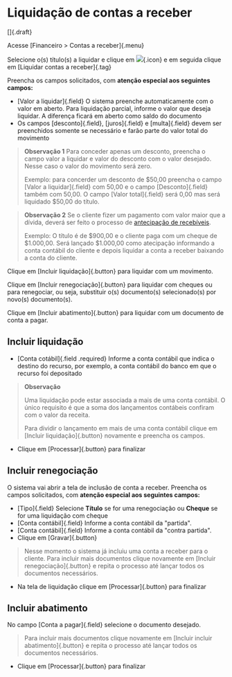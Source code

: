 # Liquidação de contas a receber

[]{.draft}

Acesse [Financeiro > Contas a receber]{.menu}

Selecione o(s) título(s) a liquidar e clique em ![](https://static.zenerp.app.br/icons/action-forward.svg){.icon} e em seguida clique em [Liquidar contas a receber]{.tag}

Preencha os campos solicitados, com **atenção especial aos seguintes campos:**
* [Valor a liquidar]{.field} O sistema preenche automaticamente com o valor em aberto. Para liquidação parcial, informe o valor que deseja liquidar. A diferença ficará em aberto como saldo do documento
* Os campos [desconto]{.field}, [juros]{.field} e [multa]{.field} devem ser preenchidos somente se necessário e farão parte do valor total do movimento

> **Observação 1**
>Para conceder apenas um desconto, preencha o campo valor a liquidar e valor do desconto com o valor desejado. Nesse caso o valor do movimento será zero.
>
> Exemplo: para concerder um desconto de $50,00 preencha o campo [Valor a liquidar]{.field} com 50,00 e o campo [Desconto]{.field} também com 50,00. O campo [Valor total]{.field} será 0,00 mas será liquidado $50,00 do título.

> **Observação 2**
> Se o cliente fizer um pagamento com valor maior que a dívida, deverá ser feito o processo de [antecipação de recebíveis](receivableAnticipation).
>
> Exemplo:
> O título é de $900,00 e o cliente paga com um cheque de $1.000,00. Será lançado $1.000,00 como atecipação informando a conta contábil do cliente e depois liquidar a conta a receber baixando a conta do cliente.


Clique em [Incluir liquidação]{.button} para liquidar com um movimento.

Clique em [Incluir renegociação]{.button} para liquidar com cheques ou para renegociar, ou seja, substituir o(s) documento(s) selecionado(s) por novo(s) documento(s).

Clique em [Incluir abatimento]{.button} para liquidar com um documento de conta a pagar.

## Incluir liquidação

* [Conta cotábil]{.field .required} Informe a conta contábil que indica o destino do recurso, por exemplo, a conta contábil do banco em que o recurso foi depositado

> **Observação**
>
> Uma liquidação pode estar associada a mais de uma conta contábil. O único requisito é que a soma dos lançamentos contábeis confiram com o valor da receita.
>
>Para dividir o lançamento em mais de uma conta contábil clique em [Incluir liquidação]{.button} novamente e preencha os campos.

* Clique em [Processar]{.button} para finalizar

## Incluir renegociação 

O sistema vai abrir a tela de inclusão de conta a receber. Preencha os campos solicitados, com **atenção especial aos seguintes campos:**
* [Tipo]{.field} Selecione **Título** se for uma renegociação ou **Cheque** se for uma liquidação com cheque
* [Conta contábil]{.field}
Informe a conta contábil da "partida".
* [Conta contábil]{.field}
Informe a conta contábil da "contra partida".
* Clique em [Gravar]{.button}

>Nesse momento o sistema já incluiu uma conta a receber para o cliente. Para incluir mais documentos clique novamente em [Incluir renegociação]{.button} e repita o processo até lançar todos os documentos necessários.

* Na tela de liquidação clique em [Processar]{.button} para finalizar

## Incluir abatimento
 
 No campo [Conta a pagar]{.field} selecione o documento desejado.

 > Para incluir mais documentos clique novamente em [Incluir incluir abatimento]{.button} e repita o processo até lançar todos os documentos necessários.

 * Clique em [Processar]{.button} para finalizar
 
 








